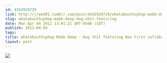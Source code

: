 ```yaml
---
id: 4342929729
link: http://jreed91.tumblr.com/post/4342929729/whatabouthiphop-mobb-deep-dog-shit-featuring
slug: whatabouthiphop-mobb-deep-dog-shit-featuring
date: Mon Apr 04 2011 13:01:21 GMT-0500 (CDT)
publish: 2011-04-04
tags: 
title: whatabouthiphop Mobb Deep - Dog Shit featuring Nas First collabo by the duo in a very longtime, glad to see The Alchemist in the boards, too.
layout: post
---
```



![](http://25.media.tumblr.com/tumblr_lj4w2amrGU1qipoh6o1_500.jpg)

